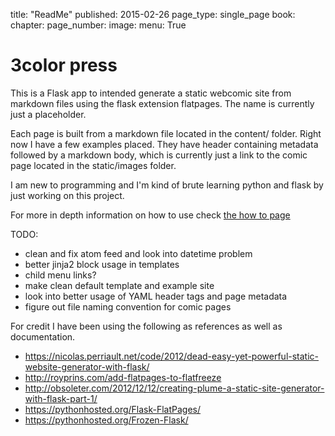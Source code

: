 title: "ReadMe"
published: 2015-02-26
page_type: single_page
book:
chapter:
page_number:
image:
menu: True

# 3color press

This is a Flask app to intended generate a static webcomic site from markdown files using the flask extension flatpages. The name is currently just a placeholder.

Each page is built from a markdown file located in the content/ folder. Right now I have a few examples placed. They have header containing metadata followed by a markdown body, which is currently just a link to the comic page located in the static/images folder.

I am new to programming and I'm kind of brute learning python and flask by just working on this project.


For more in depth information on how to use check [the how to page](3color.noties.org/HowTo.html)

TODO:

  * clean and fix atom feed and look into datetime problem
  * better jinja2 block usage in templates
  * child menu links?
  * make clean default template and example site
  * look into better usage of YAML header tags and page metadata
  * figure out file naming convention for comic pages


For credit I have been using the following as references as well as documentation.

   * <https://nicolas.perriault.net/code/2012/dead-easy-yet-powerful-static-website-generator-with-flask/>
   * <http://royprins.com/add-flatpages-to-flatfreeze>
   * <http://obsoleter.com/2012/12/12/creating-plume-a-static-site-generator-with-flask-part-1/>
   * <https://pythonhosted.org/Flask-FlatPages/>
   * <https://pythonhosted.org/Frozen-Flask/>

